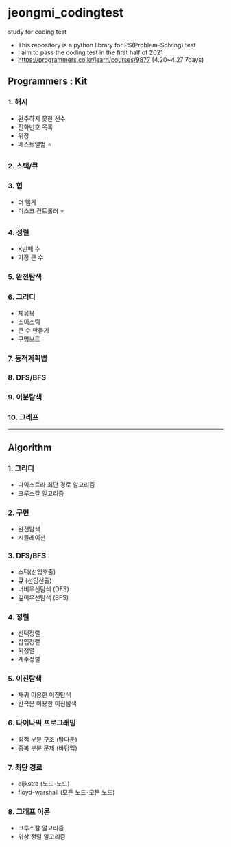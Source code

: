 # jeongmi_codingtest
study for coding test

- This repository is a python library for PS(Problem-Solving) test
- I aim to pass the coding test in the first half of 2021
- https://programmers.co.kr/learn/courses/9877 (4.20~4.27  7days)

## Programmers : Kit
### 1. 해시
- 완주하지 못한 선수
- 전화번호 목록
- 위장
- 베스트앨범 ⭐️
### 2. 스택/큐
### 3. 힙
- 더 맵게
- 디스크 컨트롤러 ⭐️
### 4. 정렬
- K번째 수
- 가장 큰 수
### 5. 완전탐색
### 6. 그리디
- 체육복
- 조이스틱
- 큰 수 만들기
- 구명보트
### 7. 동적계획법
### 8. DFS/BFS
### 9. 이분탐색
### 10. 그래프
* * * 

## Algorithm
### 1. 그리디
- 다익스트라 최단 경로 알고리즘
- 크루스칼 알고리즘
### 2. 구현
- 완전탐색
- 시뮬레이션
### 3. DFS/BFS
- 스택(선입후출)
- 큐 (선입선출)
- 너비우선탐색 (DFS)
- 깊이우선탐색 (BFS)
### 4. 정렬
- 선택정렬
- 삽입정렬
- 퀵정렬
- 계수정렬
### 5. 이진탐색
- 재귀 이용한 이진탐색
- 반복문 이용한 이진탐색
### 6. 다이나믹 프로그래밍
- 최적 부분 구조 (탑다운)
- 중복 부분 문제 (바텀업)
### 7. 최단 경로
- dijkstra (노드-노드)
- floyd-warshall (모든 노드-모든 노드)
### 8. 그래프 이론
- 크루스칼 알고리즘
- 위상 정렬 알고리즘
